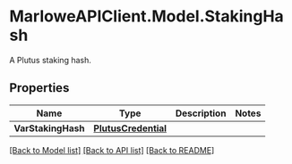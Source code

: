 # MarloweAPIClient.Model.StakingHash
A Plutus staking hash.

## Properties

Name | Type | Description | Notes
------------ | ------------- | ------------- | -------------
**VarStakingHash** | [**PlutusCredential**](PlutusCredential.md) |  | 

[[Back to Model list]](../README.md#documentation-for-models) [[Back to API list]](../README.md#documentation-for-api-endpoints) [[Back to README]](../README.md)

